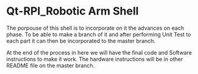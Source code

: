 # Qt-RPI_Robotic Arm Shell

The porpouse of this shell is to incorporate on it the advances on each phase. To be able to make a branch of it and 
after performing Unit Test to each part it can then be incorporated to the master branch. 

At the end of the process in here we will have the final code and Software instructions to make it 
work.
The hardware instructions will be in other README file on the master branch.

